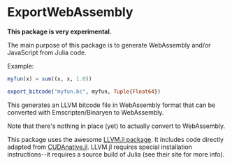 # ExportWebAssembly

**This package is very experimental.**

The main purpose of this package is to generate WebAssembly and/or JavaScript from Julia code.

Example:

```julia
myfun(x) = sum((x, x, 1.0))

export_bitcode("myfun.bc", myfun, Tuple{Float64})
```
This generates an LLVM bitcode file in WebAssembly format that can be converted with Emscripten/Binaryen to WebAssembly.

Note that there's nothing in place (yet) to actually convert to WebAssembly.

This package uses the awesome [LLVM.jl package](https://github.com/maleadt/LLVM.jl). It includes code directly adapted from [CUDAnative.jl](https://github.com/JuliaGPU/CUDAnative.jl/). LLVM.jl requires special installation instructions--it requires a source build of Julia (see their site for more info).

